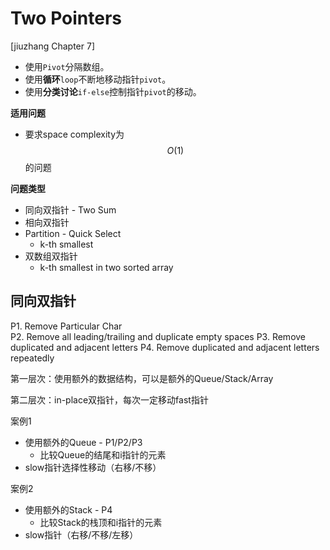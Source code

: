 <extoc></extoc>

# Two Pointers

[jiuzhang Chapter 7]

- 使用`Pivot`分隔数组。
- 使用**循环**`loop`不断地移动指针`pivot`。
- 使用**分类讨论**`if-else`控制指针`pivot`的移动。

__适用问题__

- 要求space complexity为$$O(1)$$的问题

__问题类型__

- 同向双指针 - Two Sum
- 相向双指针
- Partition - Quick Select
    - k-th smallest
- 双数组双指针
    - k-th smallest in two sorted array

    

## 同向双指针
    
P1. Remove Particular Char    
P2. Remove all leading/trailing and duplicate empty spaces
P3. Remove duplicated and adjacent letters
P4. Remove duplicated and adjacent letters repeatedly


第一层次：使用额外的数据结构，可以是额外的Queue/Stack/Array

第二层次：in-place双指针，每次一定移动fast指针

案例1

- 使用额外的Queue - P1/P2/P3
    - 比较Queue的结尾和i指针的元素
- slow指针选择性移动（右移/不移）

案例2

- 使用额外的Stack - P4
    - 比较Stack的栈顶和i指针的元素
- slow指针（右移/不移/左移）


